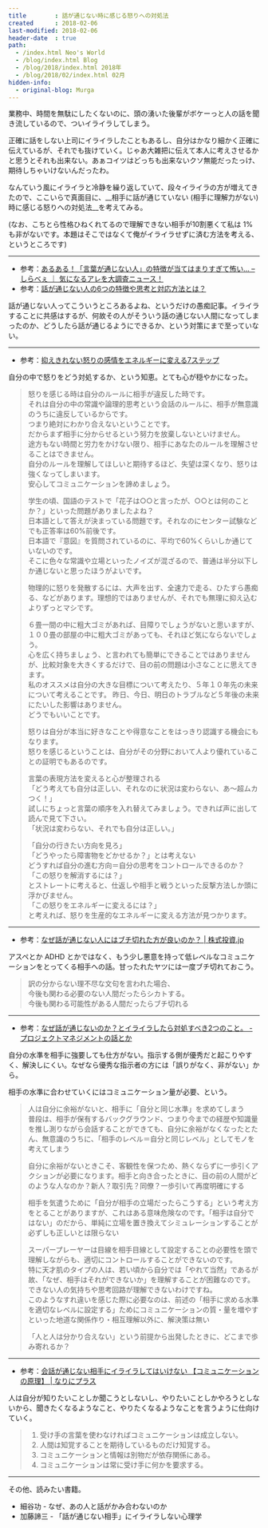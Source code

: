 ```yaml
---
title        : 話が通じない時に感じる怒りへの対処法
created      : 2018-02-06
last-modified: 2018-02-06
header-date  : true
path:
  - /index.html Neo's World
  - /blog/index.html Blog
  - /blog/2018/index.html 2018年
  - /blog/2018/02/index.html 02月
hidden-info:
  - original-blog: Murga
---
```


業務中、時間を無駄にしたくないのに、頭の湧いた後輩がボケーっと人の話を聞き流しているので、ついイライラしてしまう。

正確に話をしない上司にイライラしたこともあるし、自分はかなり細かく正確に伝えているが、それでも抜けていく。じゃあ大雑把に伝えて本人に考えさせるかと思うとそれも出来ない。あぁコイツはどっちも出来ないクソ無能だったっけ、期待しちゃいけないんだったわ。

なんていう風にイライラと冷静を繰り返していて、段々イライラの方が増えてきたので、ここいらで真面目に、__相手に話が通じていない (相手に理解力がない) 時に感じる怒りへの対処法__を考えてみる。

(なお、こちとら性格ひねくれてるので理解できない相手が10割悪くて私は 1% も非がないです。本題はそこではなくて俺がイライラせずに済む方法を考える、というところです)

---

- 参考：[あるある！「言葉が通じない人」の特徴が当てはまりすぎて怖い… – しらべぇ ｜ 気になるアレを大調査ニュース！](https://sirabee.com/2017/01/10/20161052372/)
- 参考：[話が通じない人の6つの特徴や思考と対応方法とは？](http://the5seconds.com/hanashi-tuujinai-20304.html)

話が通じない人ってこういうところあるよね、というだけの愚痴記事。イライラすることに共感はするが、何故その人がそういう話の通じない人間になってしまったのか、どうしたら話が通じるようにできるか、という対策にまで至っていない。

---

- 参考：[抑えきれない怒りの感情をエネルギーに変える7ステップ](http://kokoromanual.com/anger.html)

自分の中で怒りをどう対処するか、という知恵。とても心が穏やかになった。

> 怒りを感じる時は自分のルールに相手が違反した時です。  
> それは自分の中の常識や論理的思考という会話のルールに、相手が無意識のうちに違反しているからです。  
> つまり絶対にわかり合えないということです。  
> だからまず相手に分からせるという努力を放棄しないといけません。  
> 途方もない時間と労力をかけない限り、相手にあなたのルールを理解させることはできません。  
> 自分のルールを理解してほしいと期待するほど、失望は深くなり、怒りは強くなってしまいます。  
> 安心してコミュニケーションを諦めましょう。
> 
> 学生の頃、国語のテストで「花子は○○と言ったが、○○とは何のことか？」といった問題がありましたよね？  
> 日本語として答えが決まっている問題です。それなのにセンター試験などでも正答率は60%前後です。  
> 日本語で『意図』を質問されているのに、平均で60%くらいしか通じていないのです。  
> そこに色々な常識や立場といったノイズが混ざるので、普通は半分以下しか通じないと思ったほうがよいです。
> 
> 物理的に怒りを発散するには、大声を出す、全速力で走る、ひたすら愚痴る、などがあります。理想的ではありませんが、それでも無理に抑え込むよりずっとマシです。
> 
> ６畳一間の中に粗大ゴミがあれば、目障りでしょうがないと思いますが、１００畳の部屋の中に粗大ゴミがあっても、それほど気にならないでしょう。  
> 心を広く持ちましょう、と言われても簡単にできることではありませんが、比較対象を大きくするだけで、目の前の問題は小さなことに思えてきます。  
> 私のオススメは自分の大きな目標について考えたり、５年１０年先の未来について考えることです。 昨日、今日、明日のトラブルなど５年後の未来にたいした影響はありません。  
> どうでもいいことです。
> 
> 怒りは自分が本当に好きなことや得意なことをはっきり認識する機会にもなります。  
> 怒りを感じるということは、自分がその分野において人より優れていることの証明でもあるのです。
> 
> 言葉の表現方法を変えると心が整理される  
> 「どう考えても自分は正しい、それなのに状況は変わらない、あ～超ムカつく！」  
> 試しにちょっと言葉の順序を入れ替えてみましょう。できれば声に出して読んで見て下さい。  
> 「状況は変わらない、それでも自分は正しい。」
> 
> 「自分の行きたい方向を見ろ」  
> 「どうやったら障害物をどかせるか？」とは考えない  
> どうすれば自分の進む方向＝自分の思考をコントロールできるのか？  
> 「この怒りを解消するには？」  
> とストレートに考えると、仕返しや相手と戦うといった反撃方法しか頭に浮かびません。  
> 「この怒りをエネルギーに変えるには？」  
> と考えれば、怒りを生産的なエネルギーに変える方法が見つかります。

---

- 参考：[なぜ話が通じない人にはブチ切れた方が良いのか？ | 株式投資.jp](http://equity-investment.jp/man-charm/communication-the-level/)

アスペとか ADHD とかではなく、もう少し悪意を持って低レベルなコミュニケーションをとってくる相手への話。甘ったれたヤツには一度ブチ切れておこう。

> 訳の分からない理不尽な文句を言われた場合、  
> 今後も関わる必要のない人間だったらシカトする。  
> 今後も関わる可能性がある人間だったらブチ切れる

---

- 参考：[なぜ話が通じないのか？とイライラしたら対処すべき2つのこと。 - プロジェクトマネジメントの話とか](http://www.wiz7.jp/entry/2015/08/11/smooth-conversation)

自分の水準を相手に強要しても仕方がない。指示する側が優秀だと起こりやすく、解決しにくい。なぜなら優秀な指示者の方には「誤りがなく、非がない」から。

相手の水準に合わせていくにはコミュニケーション量が必要、という。

> 人は自分に余裕がないと、相手に「自分と同じ水準」を求めてしまう  
> 普段は、相手が保有するバックグラウンド、つまり今までの経歴や知識量を推し測りながら会話することができても、自分に余裕がなくなったとたん、無意識のうちに、「相手のレベル＝自分と同じレベル」としてモノを考えてしまう
> 
> 自分に余裕がないときこそ、客観性を保つため、熱くならずに一歩引くアクションが必要になります。相手と向き合ったときに、目の前の人間がどのような人なのか？新人？取引先？同僚？一歩引いて再度明確にする
> 
> 相手を気遣うために「自分が相手の立場だったらこうする」という考え方をとることがありますが、これはある意味危険なのです。「相手は自分ではない」のだから、単純に立場を置き換えてシミュレーションすることが必ずしも正しいとは限らない
> 
> スーパープレーヤーは目線を相手目線として設定することの必要性を頭で理解しながらも、適切にコントロールすることができないのです。  
> 特に天才肌のタイプの人は、若い頃から自分では「やれて当然」であるが故、「なぜ、相手はそれができないか」を理解することが困難なのです。できない人の気持ちや思考回路が理解できないわけですね。  
> このようなすれ違いを感じた際に必要なのは、前述の「相手に求める水準を適切なレベルに設定する」ためにコミュニケーションの質・量を増やすといった地道な関係作り・相互理解以外に、解決策は無い
> 
> 「人と人は分かり合えない」という前提から出発したときに、どこまで歩み寄れるか？

---

- 参考：[会話が通じない相手にイライラしてはいけない 【コミュニケーションの原理】 | なりにプラス](https://nariniplus.wordpress.com/2013/10/17/%E4%BC%9A%E8%A9%B1%E3%81%8C%E9%80%9A%E3%81%98%E3%81%AA%E3%81%84%E7%9B%B8%E6%89%8B%E3%81%AB%E3%82%A4%E3%83%A9%E3%82%A4%E3%83%A9%E3%81%97%E3%81%A6%E3%81%AF%E3%81%84%E3%81%91%E3%81%AA%E3%81%84%E3%80%80/)

人は自分が知りたいことしか聞こうとしないし、やりたいことしかやろうとしないから、聞きたくなるようなこと、やりたくなるようなことを言うように仕向けていく。

> 1. 受け手の言葉を使わなければコミュニケーションは成立しない。
> 2. 人間は知覚することを期待しているものだけ知覚する。
> 3. コミュニケーションと情報は別物だが依存関係にある。
> 4. コミュニケーションは常に受け手に何かを要求する。

---

その他、読みたい書籍。

- 細谷功 - なぜ、あの人と話がかみ合わないのか
- 加藤諦三 - 「話が通じない相手」にイライラしない心理学
